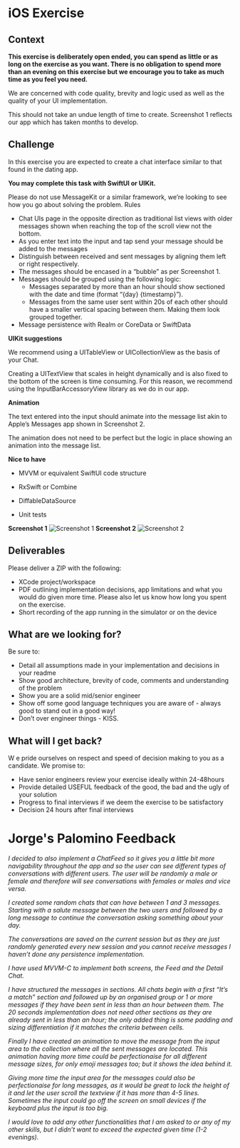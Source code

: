 # iOS Exercise

## Context

**This exercise is deliberately open ended, you can spend as little or as long on the exercise as you want. There is no obligation to spend more than an evening on this exercise but we encourage you to take as much time as you feel you need.**

We are concerned with code quality, brevity and logic used as well as the quality of your UI implementation.

This should not take an undue length of time to create. Screenshot 1 reflects our app which has taken months to develop.

## Challenge

In this exercise you are expected to create a chat interface similar to that found in the dating app.

**You may complete this task with SwiftUI or UIKit.**

Please do not use MessageKit or a similar framework, we’re looking to see how you go about solving the problem.
Rules

- Chat UIs page in the opposite direction as traditional list views with older messages shown when reaching the top of the scroll view not the bottom.
- As you enter text into the input and tap send your message should be added to the messages
- Distinguish between received and sent messages by aligning them left or right respectively.
- The messages should be encased in a “bubble” as per Screenshot 1.
- Messages should be grouped using the following logic:
  - Messages separated by more than an hour should show sectioned with the date and time (format “{day} {timestamp}”).
  - Messages from the same user sent within 20s of each other should have a smaller vertical spacing between them. Making them look grouped together.
- Message persistence with Realm or CoreData or SwiftData

**UIKit suggestions**

We recommend using a UITableView or UICollectionView as the basis of your Chat.

Creating a UITextView that scales in height dynamically and is also fixed to the bottom of the screen is time consuming. For this reason, we recommend using the InputBarAccessoryView library as we do in our app.

**Animation**

The text entered into the input should animate into the message list akin to Apple’s Messages app shown in Screenshot 2.

The animation does not need to be perfect but the logic in place showing an animation into the message list.

**Nice to have**

- MVVM or equivalent SwiftUI code structure
- RxSwift or Combine

- DiffableDataSource
- Unit tests

**Screenshot 1**
![Screenshot 1](images/Screenshot-1.png?raw=true "Screenshot 1")
**Screenshot 2**
![Screenshot 2](images/Screenshot-2.png?raw=true "Screenshot 2")

## Deliverables
Please deliver a ZIP with the following:

- XCode project/workspace
- PDF outlining implementation decisions, app limitations and what you would do given more time. Please also let us know how long you spent on the exercise.
- Short recording of the app running in the simulator or on the device


## What are we looking for?

Be sure to:

- Detail all assumptions made in your implementation and decisions in your readme
- Show good architecture, brevity of code, comments and understanding of the problem
- Show you are a solid mid/senior engineer 
- Show off some good language  techniques you are aware of - always good to stand out in a good way!
- Don’t over engineer things - KISS.

## What will I get back?
W
e pride ourselves on respect and speed of decision making to you as a candidate.  We promise to:

- Have senior engineers review your exercise ideally within 24-48hours
- Provide detailed USEFUL feedback of the good, the bad and the ugly of your solution
- Progress to final interviews if we deem the exercise to be satisfactory
- Decision 24 hours after final interviews

# Jorge's Palomino Feedback

*I decided to also implement a ChatFeed so it gives you a little bit more navigability
throughout the app and so the user can see different types of conversations with different
users. The user will be randomly a male or female and therefore will see conversations with
females or males and vice versa.*

*I created some random chats that can have between 1 and 3 messages. Starting with a
salute message between the two users and followed by a long message to continue the
conversation asking something about your day.*

*The conversations are saved on the current session but as they are just randomly generated
every new session and you cannot receive messages I haven’t done any persistence
implementation.*

*I have used MVVM-C to implement both screens, the Feed and the Detail Chat.*

*I have structured the messages in sections. All chats begin with a first “It’s a match” section
and followed up by an organised group or 1 or more messages if they have been sent in less
than an hour between them. The 20 seconds implementation does not need other sections
as they are already sent in less than an hour; the only added thing is some padding and
sizing differentiation if it matches the criteria between cells.*

*Finally I have created an animation to move the message from the input area to the
collection where all the sent messages are located. This animation having more time could
be perfectionaise for all different message sizes, for only emoji messages too; but it shows
the idea behind it.*

*Giving more time the input area for the messages could also be perfectionaise for long
messages, as it would be great to lock the height of it and let the user scroll the textview if it
has more than 4-5 lines. Sometimes the input could go off the screen on small devices if the
keyboard plus the input is too big.*

*I would love to add any other functionalities that I am asked to or any of my other skills, but I
didn’t want to exceed the expected given time (1-2 evenings).*
